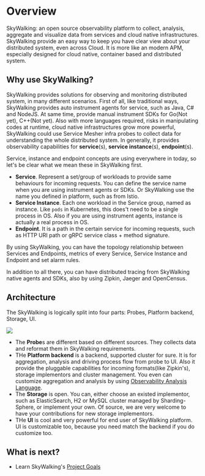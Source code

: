 # Overview
SkyWalking: an open source observability platform to collect, analysis, aggregate and visualize data from services and cloud native 
infrastructures. SkyWalking provide an easy way to keep you have clear view about your distributed system, even across Cloud.
It is more like an modern APM, especially designed for cloud native, container based and distributed system.

## Why use SkyWalking?
SkyWalking provides solutions for observing and monitoring distributed system, in many different scenarios. First of all,
like traditional ways, SkyWalking provides auto instrument agents for service, such as Java, C#
and NodeJS. At same time, provide manual instrument SDKs for Go(Not yet), C++(Not yet). 
Also with more languages required, risks in manipulating codes at runtime, cloud native infrastructures grow 
more powerful, SkyWalking could use Service Mesher infra probes to collect data for understanding the whole distributed system.
In generally, it provides observability capabilities for **service**(s), **service instance**(s), **endpoint**(s).

Service, instance and endpoint concepts are using everywhere in today, so let's be clear what we mean these in SkyWalking first.

- **Service**. Represent a set/group of workloads to provide same behaviours for incoming requests. You can define the service 
name when you are using instrument agents or SDKs. Or SkyWalking use the name you defined in platform, such as from Istio.
- **Service Instance**. Each one workload in the Service group, named as instance. Like `pods` in Kubernetes, this does't need 
to be a single process in OS. Also if you are using instrument agents, instance is actually a real process in OS.
- **Endpoint**. It is a path in the certain service for incoming requests, such as HTTP URI path or gRPC service class + method
signature. 

By using SkyWalking, you can have the topology relationship between Services and Endpoints, metrics of every Service, Service
Instance and Endpoint and set alarm rules.

In addition to all there, you can have distributed tracing from SkyWalking native agents and SDKs, also by using Zipkin, Jaeger
and OpenCensus.

## Architecture
The SkyWalking is logically split into four parts: Probes, Platform backend, Storage, UI.

<img src="https://skywalkingtest.github.io/page-resources/6_overview.png"/>

- The **Probe**s are different based on different sources. They collects data and reformat them in SkyWalking requirements.
- THe **Platform backend** is a backend, supported cluster for sure. It is for aggregation, analysis and driving process flow
from probe to UI. Also it provide the pluggable capabilities for incoming formats(like Zipkin's), storage implementors and cluster
management. You even can customize aggregation and analysis by using [Observability Analysis Language](oal.md).
- The **Storage** is open. You can, either choose an existed implementor, such as ElasticSearch, H2 or MySQL cluster managed by 
Sharding-Sphere, or implement your own. Of source, we are very welcome to have your contributions for new storage implementors.
- THe **UI** is cool and very powerful for end user of SkyWalking platform. UI is customizable too, because 
you need match the backend if you do customize too.


## What is next?
- Learn SkyWalking's [Project Goals](project-goals.md)